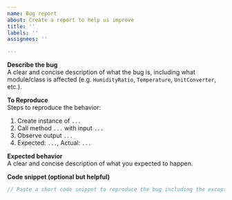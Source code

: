 ```yaml
---
name: Bug report
about: Create a report to help us improve
title: ''
labels: ''
assignees: ''

---
```


**Describe the bug**  
A clear and concise description of what the bug is, including what module/class is affected (e.g. `HumidityRatio`, `Temperature`, `UnitConverter`, etc.).

**To Reproduce**  
Steps to reproduce the behavior:
1. Create instance of `...`
2. Call method `...` with input `...`
3. Observe output `...`
4. Expected: `...`, Actual: `...`

**Expected behavior**  
A clear and concise description of what you expected to happen.

**Code snippet (optional but helpful)**
```java
// Paste a short code snippet to reproduce the bug including the exception message and stack trace